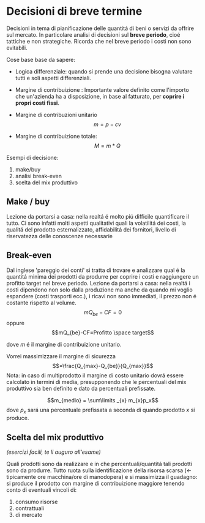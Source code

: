 # Decisioni di breve termine

Decisioni in tema di pianificazione delle quantitá di beni o servizi da offrire sul mercato. In particolare analisi di decisioni sul **breve periodo**, cioé tattiche e non strategiche. 
Ricorda che nel breve periodo i costi non sono evitabili. 

Cose base base da sapere: 

- Logica differenziale: quando si prende una decisione bisogna valutare tutti e soli aspetti differenziali.

- Margine di contribuizione : Importante valore definito come l'importo che un'azienda ha a disposizione, in base al fatturato, per **coprire i propri costi fissi**.

- Margine di contribuzioni unitario 
$$m=p-cv$$
- Margine di contribuizione totale: 
$$M=m*Q$$

Esempi di decisione: 

1) make/buy
2) analisi break-even 
3) scelta del mix produttivo 

## Make / buy 

Lezione da portarsi a casa: nella realtá é molto piú difficile quantificare il tutto. Ci sono infatti molti aspetti qualitativi quali la volatilitá dei costi, la qualitá del prodotto esternalizzato, affidabilitá dei fornitori, livello di riservatezza delle conoscenze necessarie 

## Break-even 

Dal inglese 'pareggio dei conti' si tratta di trovare e analizzare qual é la quantitá minima dei prodotti da produrre per coprire i costi e raggiungere un profitto target nel breve periodo. Lezione da portarsi a casa: nella realtá i costi dipendono non solo dalla produzione ma anche da quando mi voglio espandere (costi trasporti ecc.), i ricavi non sono immediati, il prezzo non é costante rispetto al volume.
 $$mQ_{be}-CF=0$$ 
oppure
$$mQ_{be}-CF=Profitto \space target$$

dove $m$ é il margine di contribuizione unitario.

Vorrei massimizzare il margine di sicurezza  $$=\frac{Q_{max}-Q_{be}}{Q_{max}}$$
Nota: in caso di multiprodotto il margine di costo unitario dovrá essere calcolato in termini di media, presupponendo che le percentuali del mix produttivo sia ben definito e dato da percentuali prefissate. 

$$m_{medio} = \sum\limits _{x} m_{x}p_x$$ dove $p_x$ sará una percentuale prefissata a seconda di quando prodotto $x$ si produce. 


## Scelta del mix produttivo 

_(esercizi facili, te li auguro all'esame)_

Quali prodotti sono da realizzare e in che percentuali/quantitá tali prodotti sono da produrre. Tutto ruota sulla identificazione della risorsa scarsa ($\leftarrow$ tipicamente ore macchina/ore di manodopera) e si massimizza il guadagno: si produce il prodotto con margine di contribuizione maggiore tenendo conto di eventuali vincoli di: 

1) consumo risorse
2) contrattuali 
3) di mercato